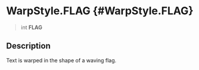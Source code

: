 WarpStyle.FLAG {#WarpStyle.FLAG}
==============

> int **FLAG**

Description
-----------

Text is warped in the shape of a waving flag.

